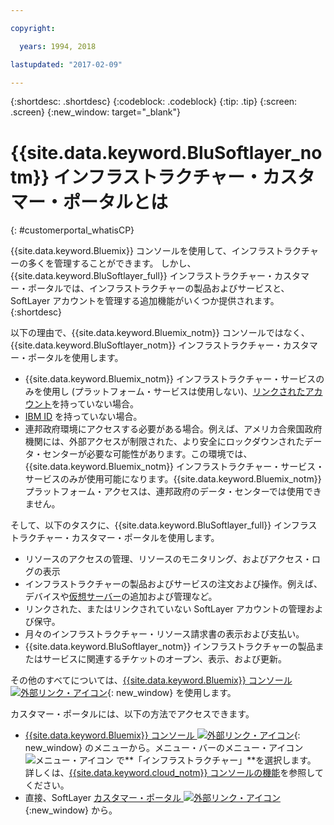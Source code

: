 ```yaml
---

copyright:

  years: 1994, 2018

lastupdated: "2017-02-09"

---
```


{:shortdesc: .shortdesc}
{:codeblock: .codeblock}
{:tip: .tip}
{:screen: .screen}
{:new_window: target="_blank"}


# {{site.data.keyword.BluSoftlayer_notm}} インフラストラクチャー・カスタマー・ポータルとは
{: #customerportal_whatisCP}

{{site.data.keyword.Bluemix}} コンソールを使用して、インフラストラクチャーの多くを管理することができます。  しかし、{{site.data.keyword.BluSoftlayer_full}} インフラストラクチャー・カスタマー・ポータルでは、インフラストラクチャーの製品およびサービスと、SoftLayer アカウントを管理する追加機能がいくつか提供されます。
{:shortdesc}

以下の理由で、{{site.data.keyword.Bluemix_notm}} コンソールではなく、{{site.data.keyword.BluSoftlayer_notm}} インフラストラクチャー・カスタマー・ポータルを使用します。
  * {{site.data.keyword.Bluemix_notm}} インフラストラクチャー・サービスのみを使用し (プラットフォーム・サービスは使用しない)、[リンクされたアカウント](/docs/account/softlayerlink.html#link_user_accounts)を持っていない場合。
  * [IBM ID](/docs/account/softlayerlink.html#switchtoIBMid) を持っていない場合。
  * 連邦政府環境にアクセスする必要がある場合。例えば、アメリカ合衆国政府機関には、外部アクセスが制限された、より安全にロックダウンされたデータ・センターが必要な可能性があります。この環境では、{{site.data.keyword.Bluemix_notm}} インフラストラクチャー・サービス・サービスのみが使用可能になります。{{site.data.keyword.Bluemix_notm}} プラットフォーム・アクセスは、連邦政府のデータ・センターでは使用できません。

そして、以下のタスクに、{{site.data.keyword.BluSoftlayer_full}} インフラストラクチャー・カスタマー・ポータルを使用します。
  * リソースのアクセスの管理、リソースのモニタリング、およびアクセス・ログの表示
  * インフラストラクチャーの製品およびサービスの注文および操作。例えば、デバイスや[仮想サーバー](/docs/vsi/vsi_index.html#getting-started-with-virtual-servers)の追加および管理など。
  * リンクされた、またはリンクされていない SoftLayer アカウントの管理および保守。
  * 月々のインフラストラクチャー・リソース請求書の表示および支払い。
  * {{site.data.keyword.BluSoftlayer_notm}} インフラストラクチャーの製品またはサービスに関連するチケットのオープン、表示、および更新。

その他のすべてについては、[{{site.data.keyword.Bluemix}} コンソール ![外部リンク・アイコン](../icons/launch-glyph.svg)](https://console.bluemix.net){: new_window} を使用します。

カスタマー・ポータルには、以下の方法でアクセスできます。
* [{{site.data.keyword.Bluemix}} コンソール ![外部リンク・アイコン](../icons/launch-glyph.svg)](https://console.bluemix.net){: new_window} のメニューから。メニュー・バーのメニュー・アイコン ![メニュー・アイコン](../icons/icon_hamburger.svg) で**「インフラストラクチャー」**を選択します。  詳しくは、[{{site.data.keyword.cloud_notm}} コンソールの機能](/docs/overview/ui.html#ui)を参照してください。
* 直接、SoftLayer [カスタマー・ポータル ![外部リンク・アイコン](../icons/launch-glyph.svg)](https://control.softlayer.com/){:new_window} から。

